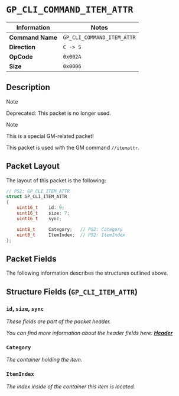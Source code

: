 # `GP_CLI_COMMAND_ITEM_ATTR`

| Information               | Notes |
|---                        |---    |
| **Command Name**          | `GP_CLI_COMMAND_ITEM_ATTR` |
| **Direction**             | `C -> S` |
| **OpCode**                | `0x002A` |
| **Size**                  | `0x0006` |

## Description

> [!NOTE]
> Deprecated: This packet is no longer used.

> [!NOTE]
> This is a special GM-related packet!

This packet is used with the GM command `//itemattr`.

## Packet Layout

The layout of this packet is the following:

```cpp
// PS2: GP_CLI_ITEM_ATTR
struct GP_CLI_ITEM_ATTR
{
    uint16_t    id: 9;
    uint16_t    size: 7;
    uint16_t    sync;

    uint8_t     Category;   // PS2: Category
    uint8_t     ItemIndex;  // PS2: ItemIndex
};
```

## Packet Fields

The following information describes the structures outlined above.

## Structure Fields (`GP_CLI_ITEM_ATTR`)

### `id`, `size`, `sync`

_These fields are part of the packet header._

_You can find more information about the header fields here: [**Header**](/world/HEADER.md)_

### `Category`

_The container holding the item._

### `ItemIndex`

_The index inside of the container this item is located._
